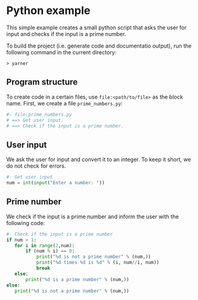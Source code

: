 # Python example

This simple example creates a small python script that asks the user for input and checks if the input is a prime number.

To build the project (i.e. generate code and documentatio output), run the following command in the current directory:

```
> yarner
```

## Program structure

To create code in a certain files, use `file:<path/to/file>` as the block name.
First, we create a file `prime_numbers.py`:

```python
#- file:prime_numbers.py
# ==> Get user input.
# ==> Check if the input is a prime number.
```

## User input

We ask the user for input and convert it to an integer. To keep it short, we do not check for errors.

```python
#- Get user input
num = int(input("Enter a number: "))
```

## Prime number

We check if the input is a prime number and inform the user with the following code:

```python
#- Check if the input is a prime number
if num > 1:
   for i in range(2,num):
       if (num % i) == 0:
           print("%d is not a prime number" % (num,))
           print("%d times %d is %d" % (i, num//i, num))
           break
   else:
       print("%d is a prime number" % (num,))
else:
   print("%d is not a prime number" % (num,))
```
